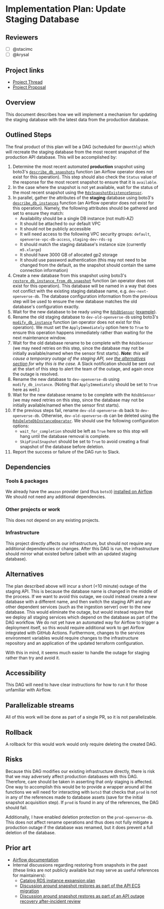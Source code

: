 # Implementation Plan: Update Staging Database

<!-- See the implementation plan guide for more information: https://github.com/WordPress/openverse/tree/19791f51c063d0979112f4b9f4eeace04c8cf5ff/docs/projects#implementation-plans-status-in-rfc -->
<!-- This template is exhaustive and may include sections which aren't relevant to your project. Feel free to remove any sections which would not be useful to have. -->

## Reviewers

<!-- Choose two people at your discretion who make sense to review this based on their existing expertise. Check in to make sure folks aren't currently reviewing more than one other proposal or RFC. -->

- [ ] @stacimc
- [ ] @krysal

## Project links

<!-- Enumerate any references to other documents/pages, including milestones and other plans -->

- [Project Thread](https://github.com/WordPress/openverse/issues/392)
- [Project Proposal](https://docs.openverse.org/projects/proposals/search_relevancy_sandbox/20230331-project_proposal_search_relevancy_sandbox.html)

## Overview

<!-- A brief one or two sentence overview of the implementation being described. -->

This document describes how we will implement a mechanism for updating the
staging database with the latest data from the production database.

## Outlined Steps

<!-- Describe the implementation step necessary for completion. -->

The final product of this plan will be a DAG (scheduled for `@monthly`) which
will recreate the staging database from the most recent snapshot of the
production API database. This will be accomplished by:

1. Determine the most recent automated **production** snapshot using boto3's
   [`describe_db_snapshots`](https://boto3.amazonaws.com/v1/documentation/api/latest/reference/services/rds/client/describe_db_snapshots.html)
   function (an Airflow operator does not exist for this operation). This step
   should also check the `Status` value of the response for the most recent
   snapshot to ensure that it is `available`.
2. In the case where the snapshot is not yet available, wait for the status of
   the most recent snapshot using the
   [`RdsSnapshotExistenceSensor`](https://airflow.apache.org/docs/apache-airflow-providers-amazon/stable/_api/airflow/providers/amazon/aws/sensors/rds/index.html#airflow.providers.amazon.aws.sensors.rds.RdsSnapshotExistenceSensor).
3. In parallel, gather the attributes of the **staging** database using boto3's
   [`describe_db_instances`](https://boto3.amazonaws.com/v1/documentation/api/latest/reference/services/rds/client/describe_db_instances.html)
   function (an Airflow operator does not exist for this operation). Namely, the
   following attributes should be gathered and set to ensure they match:
   - Availability should be a single DB instance (not multi-AZ)
   - It should be attached to our default VPC
   - It should not be publicly accessible
   - It will need access to the following VPC security groups: `default`,
     `openverse-vpc-db-access`, `staging-dev-rds-sg`
   - It should match the staging database's instance size (currently
     `m5.xlarge`)
   - It should have 3000 GB of allocated gp2 storage
   - It should use password authentication (this may not need to be changed from
     the default, as the snapshot should contain the same connection
     information)
4. Create a new database from this snapshot using boto3's
   [`restore_db_instance_from_db_snapshot`](https://boto3.amazonaws.com/v1/documentation/api/latest/reference/services/rds/client/restore_db_instance_from_db_snapshot.html)
   function (an operator does not exist for this operation). This database will
   be named in a way that does not conflict with the existing staging database
   name, e.g. `dev-next-openverse-db`. The database configuration information
   from the previous step will be used to ensure the new database matches the
   old database's configuration exactly.
5. Wait for the new database to be ready using the
   [`RdsDbSensor`](https://airflow.apache.org/docs/apache-airflow-providers-amazon/stable/_api/airflow/providers/amazon/aws/sensors/rds/index.html#airflow.providers.amazon.aws.sensors.rds.RdsDbSensor)
   ([example](https://airflow.apache.org/docs/apache-airflow-providers-amazon/stable/operators/rds.html#howto-sensor-rdsdbsensor)).
6. Rename the old staging database to `dev-old-openverse-db` using boto3's
   [`modify_db_instance`](https://boto3.amazonaws.com/v1/documentation/api/latest/reference/services/rds/client/modify_db_instance.html)
   function (an operator does not exist for this operation). We must set the
   `ApplyImmediately` option here to `True` to ensure this operation happens
   immediately rather than waiting for the next maintenance window.
7. Wait for the old database rename to be complete with the `RdsDbSensor` (we
   may need retries on this step, since the database may not be initially
   available/named when the sensor first starts). _**Note**: this will cause a
   temporary outage of the staging API, see
   [the alternatives section](#alternatives) for why this is the case._ A Slack
   notification should be sent out at the start of this step to alert the team
   of the outage, and again once the outage is resolved.
8. Rename the new database to `dev-openverse-db` using `modify_db_instance`.
   (Noting that `ApplyImmediately` should be set to `True` here as well.)
9. Wait for the new database rename to be complete with the `RdsDbSensor` (we
   may need retries on this step, since the database may not be initially
   available/named when the sensor first starts).
10. If the previous steps fail, rename `dev-old-openverse-db` back to
    `dev-openverse-db`. Otherwise, `dev-old-openverse-db` can be deleted using
    the
    [`RdsDeleteDbInstanceOperator`](https://airflow.apache.org/docs/apache-airflow-providers-amazon/stable/_api/airflow/providers/amazon/aws/operators/rds/index.html#airflow.providers.amazon.aws.operators.rds.RdsDeleteDbInstanceOperator).
    We should use the following configuration options:
    - `wait_for_completion` should be left as `True` here so this stop will hang
      until the database removal is complete.
    - `SkipFinalSnapshot` should be set to `True` to avoid creating a final
      snapshot of the database before deletion.
11. Report the success or failure of the DAG run to Slack.

## Dependencies

### Tools & packages

<!-- Describe any tools or packages which this work might be dependent on. If multiple options are available, try to list as many as are reasonable with your own recommendation. -->

We already have the `amazon` provider (and thus `boto3`)
[installed on Airflow](https://github.com/WordPress/openverse-catalog/blob/46281fc9fda60ab2df0df6d85043565dfc51b12d/requirements_prod.txt#L5).
We should not need any additional dependencies.

### Other projects or work

<!-- Note any projects this plan is dependent on. -->

This does not depend on any existing projects.

### Infrastructure

<!-- Note any infrastructure this plan is dependent on. -->

This project directly affects our infrastructure, but should not require any
additional dependencies or changes. After this DAG is run, the infrastructure
should mirror what existed before (albeit with an updated staging database).

## Alternatives

The plan described above will incur a short (<10 minute) outage of the staging
API. This is because the database name is changed in the middle of the process.
If we want to avoid this outage, we could instead create a new database with a
different name, and then switch the staging API and any other dependent services
(such as the ingestion server) over to the new database. This would eliminate
the outage, but would instead require that we deploy all staging services which
depend on the database as part of the DAG workflow. We do not yet have an
automated way for Airflow to trigger a deployment itself, so this would require
additional work to get Airflow integrated with GitHub Actions. Furthermore,
changes to the services environment variables would require changes to the
infrastructure repository and an application of the updated terraform
configuration.

With this in mind, it seems much easier to handle the outage for staging rather
than try and avoid it.

## Accessibility

<!-- Are there specific accessibility concerns relevant to this plan? Do you expect new UI elements that would need particular care to ensure they're implemented in an accessible way? Consider also low-spec device and slow internet accessibility, if relevant. -->

This DAG will need to have clear instructions for how to run it for those
unfamiliar with Airflow.

## Parallelizable streams

<!-- What, if any, work within this plan can be parallelized? -->

All of this work will be done as part of a single PR, so it is not
parallelizable.

## Rollback

<!-- How do we roll back this solution in the event of failure? Are there any steps that can not easily be rolled back? -->

A rollback for this would work would only require deleting the created DAG.

## Risks

<!-- What risks are we taking with this solution? Are there risks that once taken can’t be undone?-->

Because this DAG modifies our existing infrastructure directly, there is risk
that we may adversely affect production databases with this DAG. Therefore, care
should be taken in asserting that _only_ staging is affected. One way to
accomplish this would be to provide a wrapper around all the functions we will
need for interacting with `boto3` that checks that `prod` is not in any of the
references made to database assets (save for the initial snapshot acquisition
step). If `prod` is found in any of the references, the DAG should fail.

Additionally, I have enabled deletion protection on the `prod-openverse-db`.
This does not affect rename operations and thus does not fully mitigate a
production outage if the database was renamed, but it does prevent a full
deletion of the database.

## Prior art

<!-- Include links to documents and resources that you used when coming up with your solution. Credit people who have contributed to the solution that you wish to acknowledge. -->

- [Airflow documentation](https://airflow.apache.org/docs/apache-airflow-providers-amazon/stable/operators/rds.html)
- Internal discussions regarding restoring from snapshots in the past (these
  links are not publicly available but may serve as useful references for
  maintainers):
  - [Catalog RDS instance expansion plan](https://teamopenverse.wordpress.com/2023/03/27/catalog-rds-instance-storage-expansion-plan/)
  - [Discussion around snapshot restores as part of the API ECS migration](https://teamopenverse.wordpress.com/2022/07/26/api-ecs-deployment/#comment-3404)
  - [Discussion around snapshot restores as part of an API outage recovery after-incident review](https://teamopenverse.wordpress.com/2022/05/18/openverse-api-outage-2022-05-18-debrief/#comment-1066)
